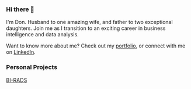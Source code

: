 ### Hi there 👋

I'm Don.  Husband to one amazing wife, and father to two exceptional daughters.  Join me as I transition to an exciting career in business intelligence and data analysis.  

Want to know more about me?  Check out my [portfolio](https://github.com/Donald-Taggart/Data-Analytics-Portfolio), or connect with me on [LinkedIn](https://www.linkedin.com/in/donaldtaggart/).

### Personal Projects
[BI-RADS](/Data-Analytics-Portfolio/Mammographic%20Prediction%20with%20BI-RADS%20Assessments/README.md)

<!--
**Donald-Taggart/Donald-Taggart** is a ✨ _special_ ✨ repository because its `README.md` (this file) appears on your GitHub profile.

Here are some ideas to get you started:

- 🔭 I’m currently working on ...
- 🌱 I’m currently learning ...
- 👯 I’m looking to collaborate on ...
- 🤔 I’m looking for help with ...
- 💬 Ask me about ...
- 📫 How to reach me: ...
- 😄 Pronouns: ...
- ⚡ Fun fact: ...
-->
